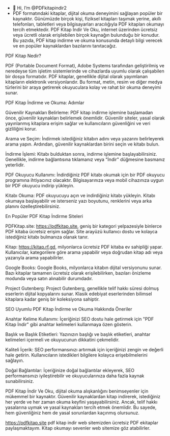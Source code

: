 - 👋 Hi, I’m @PDFkitapindir2
- PDF formatındaki kitaplar, dijital okuma deneyimini sağlayan popüler bir kaynaktır. Günümüzde birçok kişi, fiziksel kitapları taşımak yerine, akıllı telefonları, tabletleri veya bilgisayarları aracılığıyla PDF kitapları okumayı tercih etmektedir. PDF Kitap İndir Ve Oku, internet üzerinden ücretsiz veya ücretli olarak erişilebilen birçok kaynağın bulunduğu bir konudur. Bu yazıda, PDF kitap indirme ve okuma konusunda detaylı bilgi verecek ve en popüler kaynaklardan bazılarını tanıtacağız.

PDF Kitap Nedir?

PDF (Portable Document Format), Adobe Systems tarafından geliştirilmiş ve neredeyse tüm işletim sistemlerinde ve cihazlarda uyumlu olarak çalışabilen bir dosya formatıdır. PDF kitaplar, genellikle dijital olarak yayımlanan kitapların elektronik versiyonlarıdır. Bu format, metin, resim ve diğer medya türlerini bir araya getirerek okuyuculara kolay ve rahat bir okuma deneyimi sunar.

PDF Kitap İndirme ve Okuma: Adımlar

Güvenilir Kaynakları Belirleme: PDF kitap indirme işlemine başlamadan önce, güvenilir kaynakları belirlemek önemlidir. Güvenilir siteler, yasal olarak yayınlanmış kitaplara erişim sağlar ve kullanıcıların güvenliğini ve veri gizliliğini korur.

Arama ve Seçim: İndirmek istediğiniz kitabın adını veya yazarını belirleyerek arama yapın. Ardından, güvenilir kaynaklardan birini seçin ve kitabı bulun.

İndirme İşlemi: Kitabı bulduktan sonra, indirme işlemine başlayabilirsiniz. Genellikle, indirme bağlantısına tıklamanız veya "İndir" düğmesine basmanız yeterlidir.

PDF Okuyucu Kullanımı: İndirdiğiniz PDF kitabı okumak için bir PDF okuyucu programına ihtiyacınız olacaktır. Bilgisayarınıza veya mobil cihazınıza uygun bir PDF okuyucu indirip yükleyin.

Kitabı Okuma: PDF okuyucuyu açın ve indirdiğiniz kitabı yükleyin. Kitabı okumaya başlayabilir ve isterseniz yazı boyutunu, renklerini veya arka planını özelleştirebilirsiniz.

En Popüler PDF Kitap İndirme Siteleri

PDFKitap.site: https://pdfkitap.site, geniş bir kategori yelpazesiyle binlerce PDF kitaba ücretsiz erişim sağlar. Site arayüzü kullanıcı dostu ve kolayca istediğiniz kitabı bulmanıza olanak tanır.

Kitap: https://kitap.rf.gd, milyonlarca ücretsiz PDF kitaba ev sahipliği yapar. Kullanıcılar, kategorilere göre arama yapabilir veya doğrudan kitap adı veya yazarıyla arama yapabilirler.

Google Books: Google Books, milyonlarca kitabın dijital versiyonunu sunar. Bazı kitaplar tamamen ücretsiz olarak erişilebilirken, bazıları önizleme modunda veya satın alınabilir durumdadır.

Project Gutenberg: Project Gutenberg, genellikle telif hakkı süresi dolmuş eserlerin dijital kopyalarını sunar. Klasik edebiyat eserlerinden bilimsel kitaplara kadar geniş bir koleksiyona sahiptir.

SEO Uyumlu PDF Kitap İndirme ve Okuma Hakkında Öneriler

Anahtar Kelime Kullanımı: İçeriğinizi SEO dostu hale getirmek için "PDF Kitap İndir" gibi anahtar kelimeleri kullanmaya özen gösterin.

Başlık ve Başlık Etiketleri: Yazınızın başlığı ve başlık etiketleri, anahtar kelimeleri içermeli ve okuyucunun dikkatini çekmelidir.

Kaliteli İçerik: SEO performansınızı artırmak için içeriğinizi zengin ve değerli hale getirin. Kullanıcıların istedikleri bilgilere kolayca erişebilmelerini sağlayın.

Doğal Bağlantılar: İçeriğinize doğal bağlantılar ekleyerek, SEO performansınızı iyileştirebilir ve okuyucularınıza daha fazla kaynak sunabilirsiniz.

PDF Kitap İndir Ve Oku, dijital okuma alışkanlığını benimseyenler için mükemmel bir kaynaktır. Güvenilir kaynaklardan kitap indirerek, istediğiniz her yerde ve her zaman okuma keyfini yaşayabilirsiniz. Ancak, telif hakkı yasalarına uymak ve yasal kaynakları tercih etmek önemlidir. Bu sayede, hem güvenliğiniz hem de yasal sorunlardan kaçınmış olursunuz.

https://pdfkitap.site
pdf kitap indir web sitemizden ücretsiz PDF ekitaplar paylaşmaktayım. Kitap okumayı sevenler web sitemize göz atabilirler.
